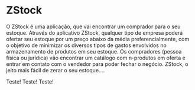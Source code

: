 # ZStock
O ZStock é uma aplicação, que vai encontrar um comprador para o seu estoque. Através do aplicativo ZStock, qualquer tipo de empresa poderá ofertar seu estoque por um preço abaixo da média preferencialmente, com o objetivo de minimizar os diversos tipos de gastos envolvidos no armazenamento de produtos em seu estoque. Os compradores (pessoa física ou jurídica) vão encontrar um catálogo com n-produtos em oferta e entrar em contato com o vendedor para poder fechar o negócio. ZStock, o jeito mais fácil de zerar o seu estoque....

Teste!
Teste!
Teste!
